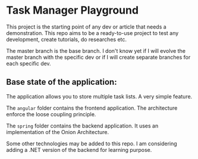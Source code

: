# Task Manager Playground

This project is the starting point of any dev or article that needs a demonstration. This repo aims to be a ready-to-use project to test any development, create tutorials, do researches etc.

The master branch is the base branch. I don't know yet if I will evolve the master branch with the specific dev or if I will create separate branches for each specific dev.

## Base state of the application:

The application allows you to store multiple task lists. A very simple feature.

The `angular` folder contains the frontend application. The architecture enforce the loose coupling principle.

The `spring` folder contains the backend application. It uses an implementation of the Onion Architecture.

Some other technologies may be added to this repo. I am considering adding a .NET version of the backend for learning purpose.